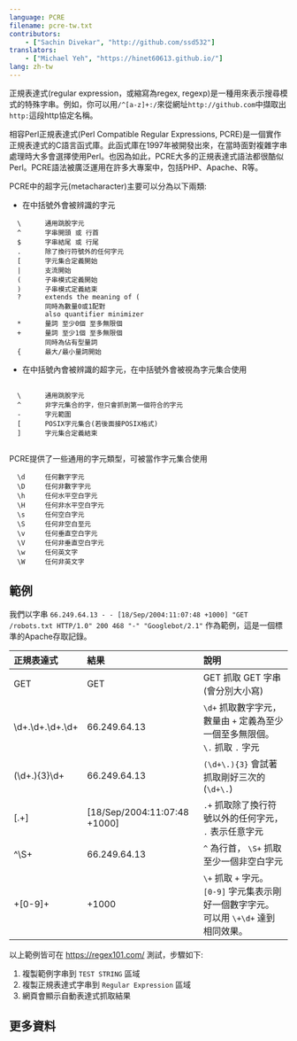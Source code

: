 ```yaml
---
language: PCRE
filename: pcre-tw.txt
contributors:
    - ["Sachin Divekar", "http://github.com/ssd532"]
translators:
    - ["Michael Yeh", "https://hinet60613.github.io/"]
lang: zh-tw
---
```


正規表達式(regular expression，或縮寫為regex, regexp)是一種用來表示搜尋模式的特殊字串。例如，你可以用`/^[a-z]+:/`來從網址`http://github.com`中擷取出`http:`這段http協定名稱。

相容Perl正規表達式(Perl Compatible Regular Expressions, PCRE)是一個實作正規表達式的C語言函式庫。此函式庫在1997年被開發出來，在當時面對複雜字串處理時大多會選擇使用Perl。也因為如此，PCRE大多的正規表達式語法都很酷似Perl。PCRE語法被廣泛運用在許多大專案中，包括PHP、Apache、R等。

PCRE中的超字元(metacharacter)主要可以分為以下兩類:
* 在中括號外會被辨識的字元
```
  \      通用跳脫字元
  ^      字串開頭 或 行首
  $      字串結尾 或 行尾
  .      除了換行符號外的任何字元
  [      字元集合定義開始
  |      支流開始
  (      子串模式定義開始
  )      子串模式定義結束
  ?      extends the meaning of (
         同時為數量0或1配對
         also quantifier minimizer
  *      量詞 至少0個 至多無限個
  +      量詞 至少1個 至多無限個
         同時為佔有型量詞
  {      最大/最小量詞開始
```

* 在中括號內會被辨識的超字元，在中括號外會被視為字元集合使用
 
```
 
  \      通用跳脫字元
  ^      非字元集合的字，但只會抓到第一個符合的字元
  -      字元範圍
  [      POSIX字元集合(若後面接POSIX格式)
  ]      字元集合定義結束
  
```  

PCRE提供了一些通用的字元類型，可被當作字元集合使用
```
  \d     任何數字字元
  \D     任何非數字字元
  \h     任何水平空白字元
  \H     任何非水平空白字元
  \s     任何空白字元
  \S     任何非空白至元
  \v     任何垂直空白字元
  \V     任何非垂直空白字元
  \w     任何英文字
  \W     任何非英文字
```

## 範例

我們以字串 `66.249.64.13 - - [18/Sep/2004:11:07:48 +1000] "GET /robots.txt HTTP/1.0" 200 468 "-" "Googlebot/2.1"` 作為範例，這是一個標準的Apache存取記錄。

| 正規表達式 | 結果          | 說明 |
| :---- | :-------------- | :------ |
| GET   | GET | GET 抓取 GET 字串 (會分別大小寫) |
| \d+.\d+.\d+.\d+ | 66.249.64.13 | `\d+` 抓取數字字元，數量由 `+` 定義為至少一個至多無限個。 `\.` 抓取 `.` 字元 |
| (\d+\.){3}\d+ | 66.249.64.13 | `(\d+\.){3}` 會試著抓取剛好三次的 (`\d+\.`) |
| \[.+\] | [18/Sep/2004:11:07:48 +1000] | `.+` 抓取除了換行符號以外的任何字元， `.` 表示任意字元 |
| ^\S+ | 66.249.64.13 | `^` 為行首， `\S+` 抓取至少一個非空白字元 |
| \+[0-9]+ | +1000 | `\+` 抓取 `+` 字元。 `[0-9]` 字元集表示剛好一個數字字元。 可以用 `\+\d+` 達到相同效果。 |

以上範例皆可在 https://regex101.com/ 測試，步驟如下:

1. 複製範例字串到 `TEST STRING` 區域
2. 複製正規表達式字串到 `Regular Expression` 區域 
3. 網頁會顯示自動表達式抓取結果


## 更多資料


